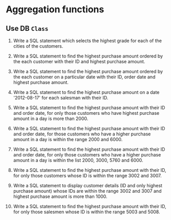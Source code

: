 # Aggregation functions

## Use DB `Class`

1. Write a SQL statement which selects the highest grade for each of the cities of the customers.

2. Write a SQL statement to find the highest purchase amount ordered by the each customer with their ID and highest purchase amount.

3. Write a SQL statement to find the highest purchase amount ordered by the each customer on a particular date with their ID, order date and highest purchase amount.

4. Write a SQL statement to find the highest purchase amount on a date '2012-08-17' for each salesman with their ID.

5. Write a SQL statement to find the highest purchase amount with their ID and order date, for only those customers who have highest purchase amount in a day is more than 2000.

6. Write a SQL statement to find the highest purchase amount with their ID and order date, for those customers who have a higher purchase amount in a day is within the range 2000 and 6000.

7. Write a SQL statement to find the highest purchase amount with their ID and order date, for only those customers who have a higher purchase amount in a day is within the list 2000, 3000, 5760 and 6000.

8. Write a SQL statement to find the highest purchase amount with their ID, for only those customers whose ID is within the range 3002 and 3007.

9. Write a SQL statement to display customer details (ID and only highest purchase amount) whose IDs are within the range 3002 and 3007 and highest purchase amount is more than 1000.


10. Write a SQL statement to find the highest purchase amount with their ID, for only those salesmen whose ID is within the range 5003 and 5008.

